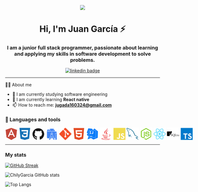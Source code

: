 <div id="presentacion" align="center">
  <img
    src="https://media.giphy.com/media/qgQUggAC3Pfv687qPC/giphy.gif"
    width="200"
  />
  <h1 align="center">Hi, I'm Juan García ⚡</h1>
  <h3 align="center">
    I am a junior full stack programmer, passionate about learning and applying my skills in software development to solve problems.
  </h3>
</div>

<div id="redes" align="center">
  <a
    href="https://www.linkedin.com/in/juan-esteban-garc%C3%ADa-daza-611485209/"
    target="_blanck"
  >
    <img
      src="https://img.shields.io/badge/linkedin-%230077B5.svg?style=for-the-badge&logo=linkedin&logoColor=white"
      alt="linkedin badge"
    />
  </a>
</div>

---

👨‍💻 About me

- 🔭 I am currently studying software engineering
- 🌱 I am currently learning **React native**
- 📫 How to reach me: **jugada160324@gmail.com**

<div align="left">
    <h3>🔨 Languages and tools</h3>
    <div style="display: flex;">
      <img
        src="https://github.com/devicons/devicon/blob/master/icons/angularjs/angularjs-plain.svg"
        title="AngularJS"
        alt="AngularJs"
        width="40"
        height="40"
      />&nbsp;
      <img
        src="https://github.com/devicons/devicon/blob/master/icons/css3/css3-plain.svg"
        title="css3"
        alt="css3"
        width="40"
        height="40"
      />&nbsp;
      <img
        src="https://github.com/devicons/devicon/blob/master/icons/github/github-original.svg"
        title="github"
        alt="github"
        width="40"
        height="40"
      />&nbsp;
      <img
        src="https://github.com/devicons/devicon/blob/master/icons/androidstudio/androidstudio-plain.svg"
        title="github"
        alt="github"
        width="40"
        height="40"
      />&nbsp;
      <img
        src="https://github.com/devicons/devicon/blob/master/icons/git/git-plain.svg"
        title="git"
        alt="git"
        width="40"
        height="40"
      />&nbsp;
      <img
        src="https://github.com/devicons/devicon/blob/master/icons/html5/html5-plain.svg"
        title="html5"
        alt="html5"
        width="40"
        height="40"
      />&nbsp;
      <img
        src="https://github.com/devicons/devicon/blob/master/icons/intellij/intellij-plain.svg"
        title="intellij"
        alt="intellij"
        width="40"
        height="40"
      />&nbsp;
      <img
        src="https://github.com/devicons/devicon/blob/master/icons/java/java-plain.svg"
        title="java"
        alt="java"
        width="40"
        height="40"
      />&nbsp;
      <img
        src="https://github.com/devicons/devicon/blob/master/icons/javascript/javascript-plain.svg"
        title="javascript"
        alt="javascript"
        width="40"
        height="40"
      />&nbsp;
      <img
        src="https://github.com/devicons/devicon/blob/master/icons/mysql/mysql-plain.svg"
        title="mysql"
        alt="mysql"
        width="40"
        height="40"
      />&nbsp;
      <img
        src="https://github.com/devicons/devicon/blob/master/icons/nodejs/nodejs-plain.svg"
        title="nodejs"
        alt="nodejs"
        width="40"
        height="40"
      />&nbsp;
      <img
        src="https://github.com/devicons/devicon/blob/master/icons/react/react-original.svg"
        title="react"
        alt="react"
        width="40"
        height="40"
      />&nbsp;
      <img
        src="https://github.com/devicons/devicon/blob/master/icons/sqlite/sqlite-plain-wordmark.svg"
        title="sqlite"
        alt="sqlite"
        width="40"
        height="40"
      />&nbsp;
      <img
        src="https://github.com/devicons/devicon/blob/master/icons/typescript/typescript-plain.svg"
        title="typescript"
        alt="typescript"
        width="40"
        height="40"
      />&nbsp;
    </div>  
</div>      


---

### My stats

[![GitHub Streak](https://streak-stats.demolab.com?user=ChilyGarcia&theme=prussian&hide_border=true)](https://git.io/streak-stats)

![ChilyGarcia GitHub stats](https://github-readme-stats.vercel.app/api?username=ChilyGarcia&show_icons=true&theme=cobalt)

![Top Langs](https://github-readme-stats.vercel.app/api/top-langs/?username=ChilyGarcia&langs_count=8)

  
<!--
**ChilyGarcia/ChilyGarcia** is a ✨ _special_ ✨ repository because its `README.md` (this file) appears on your GitHub profile.

Here are some ideas to get you started:

- 🔭 I am currently studying software engineering
- 🌱 I am currently learning **React native**
- 👯 I’m looking to collaborate on ...
- 🤔 I’m looking for help with ...
- 💬 Ask me about ...
- 📫 How to reach me: ...
- 😄 Pronouns: ...
- ⚡ Fun fact: ...
-->
